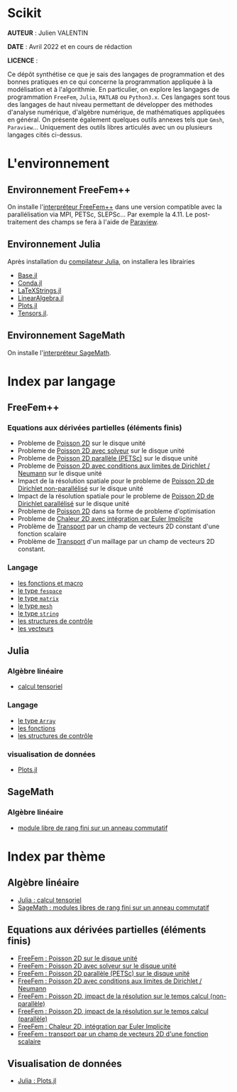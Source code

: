 # Scikit

**AUTEUR** : Julien VALENTIN

**DATE**   : Avril 2022 et en cours de rédaction

**LICENCE** : 

Ce dépôt synthétise ce que je sais des langages de programmation et des bonnes pratiques en ce qui concerne la programmation appliquée à la modélisation et à l'algorithmie. En particulier, on explore les langages de programmation `FreeFem`, `Julia`, `MATLAB` ou `Python3.x`. Ces langages sont tous des langages de haut niveau permettant de développer des méthodes d'analyse numérique, d'algèbre numérique, de mathématiques appliquées en général. On présente également quelques outils annexes tels que `Gmsh`, `Paraview`... Uniquement des outils libres articulés avec un ou plusieurs langages cités ci-dessus.

# L'environnement

## Environnement FreeFem++

On installe l'[interpréteur FreeFem++](https://freefem.org) dans une version compatible avec la parallélisation via MPI, PETSc, SLEPSc... Par exemple la 4.11. Le post-traitement des champs se fera à l'aide de [Paraview](https://www.paraview.org/).

## Environnement Julia

Après installation du [compilateur Julia](https://julialang.org/), on installera les librairies

- [Base.jl](https://docs.julialang.org/en/v1/base/base/)
- [Conda.jl](https://github.com/JuliaPy/Conda.jl)
- [LaTeXStrings.jl](https://docs.juliahub.com/LaTeXStrings/H4HGh/1.2.0/autodocs/)
- [LinearAlgebra.jl](https://docs.julialang.org/en/v1/stdlib/LinearAlgebra/)
- [Plots.jl](https://docs.juliaplots.org/stable/)
- [Tensors.jl](https://docs.juliahub.com/Tensors/F7rKl/1.4.3/).

## Environnement SageMath

On installe l'[interpréteur SageMath](https://sagemath.org).

# Index par langage

## FreeFem++

### Equations aux dérivées partielles (éléments finis)

- Probleme de [Poisson 2D](edp\poisson\FreeFem\00_poisson2d.edp) sur le disque unité
- Probleme de [Poisson 2D avec solveur](edp\poisson\FreeFem\01_poisson2d_solvers.edp) sur le disque unité
- Probleme de [Poisson 2D parallèle (PETSc)](edp\poisson\FreeFem\02_poisson2d_petsc.edp) sur le disque unité
- Probleme de [Poisson 2D avec conditions aux limites de Dirichlet / Neumann](edp\poisson\FreeFem\03_poisson2d_cl_mixtes.edp) sur le disque unité
- Impact de la résolution spatiale pour le probleme de [Poisson 2D de Dirichlet non-parallélisé](edp\poisson\FreeFem\04_poisson2d_resolution.edp) sur le disque unité
- Impact de la résolution spatiale pour le probleme de [Poisson 2D de Dirichlet parallélisé](edp\poisson\FreeFem\05_poisson2d_resolution.edp) sur le disque unité
- Probleme de [Poisson 2D](edp\poisson\FreeFem\06_poisson2d_optimisation.edp) dans sa forme de probleme d'optimisation
- Probleme de [Chaleur 2D avec intégration par Euler Implicite](edp\chaleur\FreeFem\00_chaleur2d.edp)
- Problème de [Transport](edp\transport\transport.edp) par un champ de vecteurs 2D constant d'une fonction scalaire
- Problème de [Transport](edp\transport\transport_maillage.edp) d'un maillage par un champ de vecteurs 2D constant.

### Langage

- [les fonctions et macro](langages/FreeFem/fespace.edp)
- [le type `fespace`](langages/FreeFem/fespace.edp)
- [le type `matrix`](langages/FreeFem/matrix.edp)
- [le type `mesh`](langages/FreeFem/mesh.edp)
- [le type `string`](langages/FreeFem/string.edp)
- [les structures de contrôle](langages/FreeFem/controle.edp)
- [les vecteurs](langages/FreeFem/array.edp)

## Julia

### Algèbre linéaire

- [calcul tensoriel](algebre_lineaire/Julia/tenseurs.ipynb)

### Langage

- [le type `Array`](langage/Julia/Array.ipynb)
- [les fonctions](langages/Julia/fonctions.ipynb)
- [les structures de contrôle](langages/Julia/controle.ipynb)

### visualisation de données

- [Plots.jl](visualisation/Julia/Plots.jl.ipynb)

## SageMath

### Algèbre linéaire

- [module libre de rang fini sur un anneau commutatif](algebre_lineaire/SageMath/module_libre_de_rang_fini_sur_anneau_commutatif.ipynb)

# Index par thème

## Algèbre linéaire

- [Julia : calcul tensoriel](algebre_lineaire/Julia/tenseurs.ipynb)
- [SageMath : modules libres de rang fini sur un anneau commutatif](algebre_lineaire/SageMath/module_libre_de_rang_fini_sur_anneau_commutatif.ipynb)

## Equations aux dérivées partielles (éléments finis)

- [FreeFem : Poisson 2D sur le disque unité](edp\poisson\FreeFem\00_poisson2d.edp)
- [FreeFem : Poisson 2D avec solveur sur le disque unité](edp\poisson\FreeFem\00_poisson2d_solvers.edp)
- [FreeFem : Poisson 2D parallèle (PETSc) sur le disque unité](edp\poisson\FreeFem\02_poisson2d_petsc.edp)
- [FreeFem : Poisson 2D avec conditions aux limites de Dirichlet / Neumann](edp\poisson\FreeFem\03_poisson2d_cl_mixtes.edp)
- [FreeFem : Poisson 2D, impact de la résolution sur le temps calcul (non-parallèle)](edp\poisson\FreeFem\04_poisson2d_resolution.edp)
- [FreeFem : Poisson 2D, impact de la résolution sur le temps calcul (parallèle)](edp\poisson\FreeFem\05_poisson2d_resolution.edp)
- [FreeFem : Chaleur 2D, intégration par Euler Implicite](edp\chaleur\FreeFem\00_chaleur2d.edp)
- [FreeFem : transport par un champ de vecteurs 2D d'une fonction scalaire](edp\transport\transport.edp)

## Visualisation de données

- [Julia : Plots.jl](visualisation/Julia/Plots.jl.ipynb)